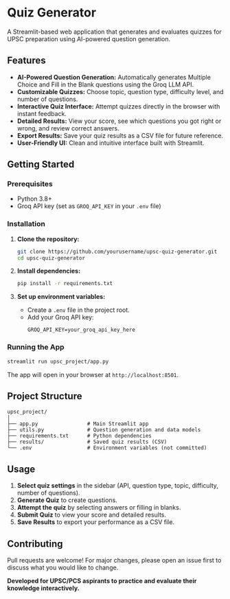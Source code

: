 # Quiz Generator

A Streamlit-based web application that generates and evaluates quizzes for UPSC preparation using AI-powered question generation.

## Features

- **AI-Powered Question Generation:** Automatically generates Multiple Choice and Fill in the Blank questions using the Groq LLM API.
- **Customizable Quizzes:** Choose topic, question type, difficulty level, and number of questions.
- **Interactive Quiz Interface:** Attempt quizzes directly in the browser with instant feedback.
- **Detailed Results:** View your score, see which questions you got right or wrong, and review correct answers.
- **Export Results:** Save your quiz results as a CSV file for future reference.
- **User-Friendly UI:** Clean and intuitive interface built with Streamlit.

## Getting Started

### Prerequisites

- Python 3.8+
- Groq API key (set as `GROQ_API_KEY` in your `.env` file)

### Installation

1. **Clone the repository:**
    ```bash
    git clone https://github.com/yourusername/upsc-quiz-generator.git
    cd upsc-quiz-generator
    ```

2. **Install dependencies:**
    ```bash
    pip install -r requirements.txt
    ```

3. **Set up environment variables:**
    - Create a `.env` file in the project root.
    - Add your Groq API key:
      ```
      GROQ_API_KEY=your_groq_api_key_here
      ```

### Running the App

```bash
streamlit run upsc_project/app.py
```

The app will open in your browser at `http://localhost:8501`.

## Project Structure

```
upsc_project/
│
├── app.py                # Main Streamlit app
├── utils.py              # Question generation and data models
├── requirements.txt      # Python dependencies
├── results/              # Saved quiz results (CSV)
└── .env                  # Environment variables (not committed)
```

## Usage

1. **Select quiz settings** in the sidebar (API, question type, topic, difficulty, number of questions).
2. **Generate Quiz** to create questions.
3. **Attempt the quiz** by selecting answers or filling in blanks.
4. **Submit Quiz** to view your score and detailed results.
5. **Save Results** to export your performance as a CSV file.

## Contributing

Pull requests are welcome! For major changes, please open an issue first to discuss what you would like to change.


**Developed for UPSC/PCS aspirants to practice and evaluate their knowledge interactively.**